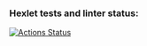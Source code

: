 ### Hexlet tests and linter status:
[![Actions Status](https://github.com/A-V-tor/python-project-lvl1/workflows/hexlet-check/badge.svg)](https://github.com/A-V-tor/python-project-lvl1/actions)